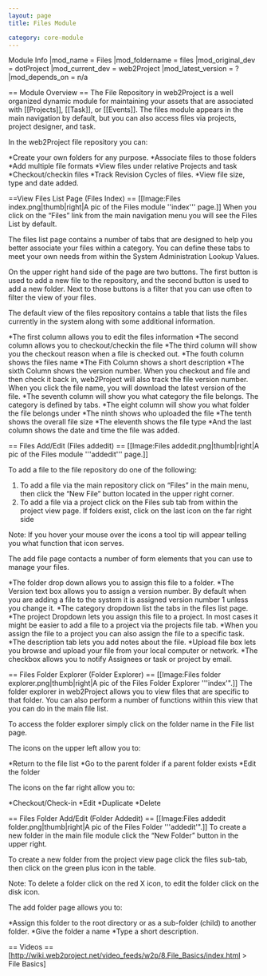 ```yaml
---
layout: page
title: Files Module

category: core-module
---
```


Module Info
 |mod_name = Files
 |mod_foldername = files
 |mod_original_dev = dotProject
 |mod_current_dev = web2Project
 |mod_latest_version = ?
 |mod_depends_on = n/a

== Module Overview ==
The File Repository in web2Project is a well organized dynamic module for maintaining your assets that are associated with [[Projects]], [[Task]], or [[Events]]. The files module appears in the main navigation by default, but you can also access files via projects, project designer, and task.

In the web2Project file repository you can:

*Create your own folders for any purpose.
*Associate files to those folders
*Add multiple file formats
*View files under relative Projects and task
*Checkout/checkin files
*Track Revision Cycles of files.
*View file size, type and date added.

==View Files List Page (Files Index) ==
[[Image:Files index.png|thumb|right|A pic of the Files module ''index''' page.]]
When you click on the “Files” link from the main navigation menu you will see the Files List by default.

The files list page contains a number of tabs that are designed to help you better associate your files within a category. You can define these tabs to meet your own needs from within the System Administration Lookup Values.

On the upper right hand side of the page are two buttons. The first button is used to add a new file to the repository, and the second button is used to add a new folder. Next to those buttons is a filter that you can use often to filter the view of your files.

The default view of the files repository contains a table that lists the files currently in the system along with some additional information.

*The first column allows you to edit the files information
*The second column allows you to checkout/checkin the file
*The third column will show you the checkout reason when a file is checked out.
*The fouth column shows the files name
*The Fith Column shows a short description
*The sixth Column shows the version number. When you checkout and file and then check it back in, web2Project will also track the file version number. When you click the file name, you will download the latest version of the file.
*The seventh column will show you what category the file belongs. The category is defined by tabs.
*The eight column will show you what folder the file belongs under
*The ninth shows who uploaded the file
*The tenth shows the overall file size
*The eleventh shows the file type
*And the last column shows the date and time the file was added.

== Files Add/Edit (Files addedit) ==
[[Image:Files addedit.png|thumb|right|A pic of the Files module '''addedit''' page.]]

To add a file to the file repository do one of the following:

1. To add a file via the main repository click on “Files” in the main menu, then click the “New File” button located in the upper right corner.
2. To add a file via a project click on the Files sub tab from within the project view page. If folders exist, click on the last icon on the far right side

Note: If you hover your mouse over the icons a tool tip will appear telling you what function that icon serves.

The add file page contacts a number of form elements that you can use to manage your files.

*The folder drop down allows you to assign this file to a folder.
*The Version text box allows you to assign a version number. By default when you are adding a file to the system it is assigned version number 1 unless you change it.
*The category dropdown list the tabs in the files list page.
*The project Dropdown lets you assign this file to a project. In most cases it might be easier to add a file to a project via the projects file tab.
*When you assign the file to a project you can also assign the file to a specific task.
*The description tab lets you add notes about the file.
*Upload file box lets you browse and upload your file from your local computer or network.
*The checkbox allows you to notify Assignees or task or project by email.

== Files Folder Explorer (Folder Explorer) ==
[[Image:Files folder explorer.png|thumb|right|A pic of the Files Folder Explorer '''index'".]]
The folder explorer in web2Project allows you to view files that are specific to that folder. You can also perform a number of functions within this view that you can do in the main file list.

To access the folder explorer simply click on the folder name in the File list page.

The icons on the upper left allow you to:

*Return to the file list
*Go to the parent folder if a parent folder exists
*Edit the folder

The icons on the far right allow you to:

*Checkout/Check-in
*Edit
*Duplicate
*Delete

== Files Folder Add/Edit (Folder Addedit) ==
[[Image:Files addedit folder.png|thumb|right|A pic of the Files Folder '''addedit'".]]
To create a new folder in the main file module click the “New Folder” button in the upper right.

To create a new folder from the project view page click the files sub-tab, then click on the green plus icon in the table.

Note: To delete a folder click on the red X icon, to edit the folder click on the disk icon.

The add folder page allows you to:

*Assign this folder to the root directory or as a sub-folder (child) to another folder.
*Give the folder a name
*Type a short description.

== Videos ==
[http://wiki.web2project.net/video_feeds/w2p/8.File_Basics/index.html > File Basics]